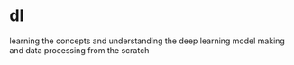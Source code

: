 # dl
learning the concepts and understanding the deep learning model making and data processing from the scratch 
